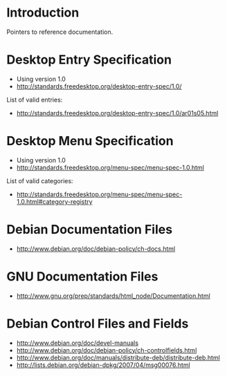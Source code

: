 # Introduction #

Pointers to reference documentation.


# Desktop Entry Specification #
  * Using version 1.0
  * http://standards.freedesktop.org/desktop-entry-spec/1.0/

List of valid entries:
  * http://standards.freedesktop.org/desktop-entry-spec/1.0/ar01s05.html

# Desktop Menu Specification #
  * Using version 1.0
  * http://standards.freedesktop.org/menu-spec/menu-spec-1.0.html

List of valid categories:
  * http://standards.freedesktop.org/menu-spec/menu-spec-1.0.html#category-registry

# Debian Documentation Files #
  * http://www.debian.org/doc/debian-policy/ch-docs.html

# GNU Documentation Files #
  * http://www.gnu.org/prep/standards/html_node/Documentation.html

# Debian Control Files and Fields #
  * http://www.debian.org/doc/devel-manuals
  * http://www.debian.org/doc/debian-policy/ch-controlfields.html
  * http://www.debian.org/doc/manuals/distribute-deb/distribute-deb.html
  * http://lists.debian.org/debian-dpkg/2007/04/msg00076.html